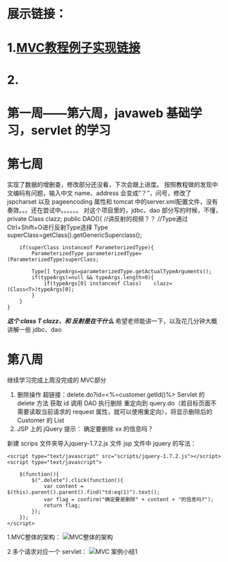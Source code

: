 # 展示链接：
# 1.[MVC教程例子实现链接](http://shaohjz.site:8080/JAVAWEB_LEARN/)
# 2.
# 第一周——第六周，javaweb 基础学习，servlet 的学习
### 

# 第七周


实现了数据的增删查，修改部分还没看，下次会跟上进度。
按照教程做的发现中文编码有问题，输入中文 name、address 会变成“？”，问号，修改了 jspcharset 以及 pageencoding 属性和 tomcat 中的server.xml配置文件，没有奏效。。。还在尝试中。。。。。。
对这个项目里的，jdbc、dao 部分写的时候，不懂，
    private Class<T> clazz;
    public DAO(){
    	//讲反射的视频？？
        //Type通过Ctrl+Shift+O进行反射Type选择
        Type superClass=getClass().getGenericSuperclass();
        
        if(superClass instanceof ParameterizedType){
            ParameterizedType parameterizedType=(ParameterizedType)superClass;
            
            Type[] typeArgs=parameterizedType.getActualTypeArguments();
            if(typeArgs!=null && typeArgs.length>0){
                if(typeArgs[0] instanceof Class)    clazz=(Class<T>)typeArgs[0];
            }
        }
    }  
 **_这个 class T clazz、和
反射是在干什么_** 希望老师能讲一下，以及花几分钟大概讲解一些 jdbc、dao 
# 第八周
继续学习完成上周没完成的 MVC部分
1. 删除操作
超链接：delete.do?id=<%=customer.getId()%>
Servlet 的 delete 方法
获取 id
调用 DAO 执行删除
重定向到 query.do（若目标页面不需要读取当前请求的 request 属性，就可以使用重定向），将显示删除后的 Customer 的 List
2. JSP 上的 jQuery 提示：
确定要删除 xx 的信息吗？

新建 scrips 文件夹导入jquery-1.7.2.js 文件
jsp 文件中 jquery 的写法：
```
<script type="text/javascript" src="scripts/jquery-1.7.2.js"></script>
<script type="text/javascript">
	
	$(function(){
		$(".delete").click(function(){
			var content = $(this).parent().parent().find("td:eq(1)").text();
			var flag = confirm("确定要是删除" + content + "的信息吗?");
			return flag;
		});
	});
</script>
```
1.MVC整体的架构：
![MVC整体的架构](http://p7mezsuru.bkt.clouddn.com/15244576395628.jpg "在这里输入图片标题")

2.多个请求对应一个 servlet：
![MVC 案例小结1](http://p7mezsuru.bkt.clouddn.com/15244565673805.jpg "在这里输入图片标题")